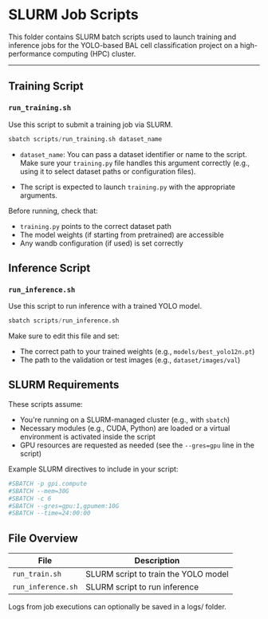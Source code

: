 # SLURM Job Scripts

This folder contains SLURM batch scripts used to launch training and inference jobs for the YOLO-based BAL cell classification project on a high-performance computing (HPC) cluster.

---

## Training Script

### `run_training.sh`

Use this script to submit a training job via SLURM.

```python
sbatch scripts/run_training.sh dataset_name
```

- `dataset_name`: You can pass a dataset identifier or name to the script. Make sure your `training.py` file handles this argument correctly (e.g., using it to select dataset paths or configuration files).

- The script is expected to launch `training.py` with the appropriate arguments.

Before running, check that:

- `training.py` points to the correct dataset path
- The model weights (if starting from pretrained) are accessible
- Any wandb configuration (if used) is set correctly

## Inference Script

### `run_inference.sh`

Use this script to run inference with a trained YOLO model.

```python
sbatch scripts/run_inference.sh
```

Make sure to edit this file and set:

- The correct path to your trained weights (e.g., `models/best_yolo12n.pt`)
- The path to the validation or test images (e.g., `dataset/images/val`)

## SLURM Requirements

These scripts assume:

- You're running on a SLURM-managed cluster (e.g., with `sbatch`)
- Necessary modules (e.g., CUDA, Python) are loaded or a virtual environment is activated inside the script
- GPU resources are requested as needed (see the `--gres=gpu` line in the script)

Example SLURM directives to include in your script:

```python
#SBATCH -p gpi.compute 
#SBATCH --mem=30G 
#SBATCH -c 6
#SBATCH --gres=gpu:1,gpumem:10G
#SBATCH --time=24:00:00
```

## File Overview

| File               | Description                          |
| ------------------ | ------------------------------------ |
| `run_train.sh`     | SLURM script to train the YOLO model |
| `run_inference.sh` | SLURM script to run inference        |

Logs from job executions can optionally be saved in a logs/ folder.